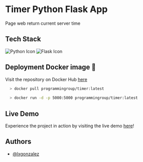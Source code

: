 
# Timer Python Flask App

Page web return current server time

## Tech Stack

![Python Icon](https://img.icons8.com/color/python.png)
![Flask Icon](https://img.icons8.com/ffffff/flask.png)

## Deployment Docker image 🐳
Visit the repository on Docker Hub [here](https://hub.docker.com/repository/docker/programmingroup/timer/tags)

```bash
  > docker pull programmingroup/timer:latest
  
  > docker run -d -p 5000:5000 programmingroup/timer:latest
```

## Live Demo
Experience the project in action by visiting the live demo [here](https://timer-lgonzalez-production.up.railway.app/)!

## Authors

- [@lxgonzalez](https://github.com/lxgonzalez)